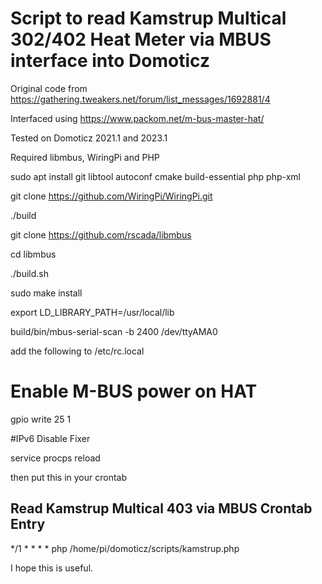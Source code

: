 
# Script to read Kamstrup Multical 302/402 Heat Meter via MBUS interface into Domoticz

Original code from https://gathering.tweakers.net/forum/list_messages/1692881/4

Interfaced using https://www.packom.net/m-bus-master-hat/

Tested on Domoticz 2021.1 and 2023.1

Required  libmbus, WiringPi and PHP


sudo apt install git libtool autoconf cmake build-essential php php-xml


git clone https://github.com/WiringPi/WiringPi.git

./build


git clone https://github.com/rscada/libmbus

cd libmbus

./build.sh


sudo make install

export LD_LIBRARY_PATH=/usr/local/lib

build/bin/mbus-serial-scan -b 2400 /dev/ttyAMA0



add the following to /etc/rc.local

# Enable M-BUS power on HAT

gpio write 25 1

#IPv6 Disable Fixer

service procps reload


then put this in your crontab

## Read Kamstrup Multical 403 via MBUS Crontab Entry

*/1 * * * * php /home/pi/domoticz/scripts/kamstrup.php


I hope this is useful.
